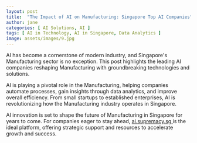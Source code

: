 ```yaml
---
layout: post
title:  "The Impact of AI on Manufacturing: Singapore Top AI Companies"
author: jane
categories: [ AI Solutions, AI ]
tags: [ AI in Technology, AI in Singapore, Data Analytics ]
image: assets/images/9.jpg
---
```


AI has become a cornerstone of modern industry, and Singapore's Manufacturing sector is no exception. This post highlights the leading AI companies reshaping Manufacturing with groundbreaking technologies and solutions.

AI is playing a pivotal role in the Manufacturing, helping companies automate processes, gain insights through data analytics, and improve overall efficiency. From small startups to established enterprises, AI is revolutionizing how the Manufacturing industry operates in Singapore.

AI innovation is set to shape the future of Manufacturing in Singapore for years to come. For companies eager to stay ahead, <a href="https://ai.supremacy.sg" target="_blank"> ai.supremacy.sg </a> is the ideal platform, offering strategic support and resources to accelerate growth and success.
